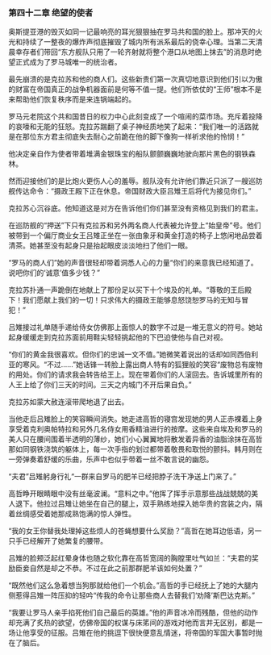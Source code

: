 ### **第四十二章 绝望的使者**

奥斯提亚港的毁灭如同一记最响亮的耳光狠狠抽在罗马共和国的脸上。那冲天的火光和持续了一整夜的爆炸声彻底摧毁了城内所有派系最后的侥幸心理。当第二天清晨幸存者们带回“东方舰队只用了一轮齐射就将整个港口从地图上抹去”的消息时绝望正式成为了罗马城唯一的统治者。

最先崩溃的是克拉苏和他的商人们。这些新贵们第一次真切地意识到他们引以为傲的财富在帝国真正的战争机器面前是何等不值一提。他们所依仗的“王师”根本不是来帮助他们恢复秩序而是来连锅端起的。

罗马元老院这个共和国昔日的权力中心此刻变成了一个喧闹的菜市场。充斥着投降的哀嚎和无能的狂怒。克拉苏踹翻了桌子神经质地笑了起来：“我们唯一的活路就是在那位东方君主彻底失去耐心之前跪在他的脚下像狗一样祈求他的怜悯！”

他决定亲自作为使者带着堆满金银珠宝的船队颤颤巍巍地驶向那片黑色的钢铁森林。

然而迎接他们的是比炮火更伤人心的羞辱。舰队没有允许他们靠近只派了一艘巡防舰传达命令：“摄政王殿下正在休息。帝国财政大臣吕雉王后将代为接见你们。”

克拉苏心沉谷底。他知道这是对方在告诉他们你们甚至没有资格见到我们的君主。

在巡防舰的“押送”下只有克拉苏和另外两名商人代表被允许登上“始皇帝”号。他们被带到一个偏厅商业女王吕雉正坐在一张由象牙和黄金打造的椅子上悠闲地品尝着清茶。她甚至没有起身只是抬起眼皮淡淡地扫了他们一眼。

“罗马的商人们”她的声音很轻却带着洞悉人心的力量“你们的来意我已经知道了。说吧你们的‘诚意’值多少钱？”

克拉苏扑通一声跪倒在地献上了那份足以买下十个埃及的礼单。“尊敬的王后殿下！我们愿献上我们的一切！只求伟大的摄政王能够息怒饶恕罗马的无知与冒犯！”

吕雉接过礼单随手递给侍女仿佛那上面惊人的数字不过是一堆无意义的符号。她站起身缓缓走到克拉苏面前用鞋尖轻轻挑起他的下巴迫使他与自己对视。

“你们的黄金我很喜欢。但你们的忠诚一文不值。”她微笑着说出的话却如同西伯利亚的寒风。“不过……”她话锋一转脸上露出商人特有的狐狸般的笑容“废物总有废物的用处。你们的请求我会转告给王上。现在带着你们的人滚回去。告诉城里所有的人王上给了你们三天的时间。三天之内城门不开后果自负。”

克拉苏如蒙大赦连滚带爬地退了出去。

当他走后吕雉脸上的笑容瞬间消失。她走进高哲的寝宫发现她的男人正赤裸着上身享受着克利奥帕特拉和另外几名侍女用香精油进行的按摩。这些来自埃及和罗马的美人只在腰间围着半透明的薄纱，她们小心翼翼地将散发着异香的油脂涂抹在高哲那如同钢铁浇筑的躯体上，每一次手指的划过都带着敬畏和取悦的颤抖。韩月则在一旁弹奏着舒缓的乐曲，乐声中也似乎带着一丝不敢言说的幽怨。

“夫君”吕雉躬身行礼“一群来自罗马的肥羊已经把脖子洗干净送上门来了。”

高哲睁开眼睛眼中没有丝毫波澜。“意料之中。”他挥了挥手示意那些战战兢兢的美人退下。他拉过吕雉让她坐在自己的腿上，双手熟练地探入她华贵的宫装之内，隔着丝绸感受着她那成熟饱满的惊人弹性。

“我的女王你替我处理掉这些烦人的苍蝇想要什么奖励？”高哲在她耳边低语，另一只手已经解开了她繁复的腰带。

吕雉的脸颊泛起红晕身体也随之软化靠在高哲宽阔的胸膛里吐气如兰：“夫君的奖励臣妾自然是却之不恭。不过在此之前那群肥羊该如何处置？”

“既然他们这么急着想当狗那就给他们一个机会。”高哲的手已经抚上了她的大腿内侧惹得吕雉一阵压抑的轻吟“传我的命令让那些商人去替我们‘劝降’斯巴达克斯。”

“我要让罗马人亲手掐死他们自己最后的英雄。”他的声音冰冷而残酷，但他的动作却充满了炙热的欲望，仿佛帝国的权谋与床笫间的游戏对他而言并无区别，都是一场让他享受的征服。吕雉在他的挑逗下很快便意乱情迷，将帝国的军国大事暂时抛在了脑后。